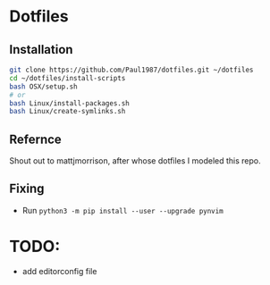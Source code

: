 # Dotfiles

## Installation

``` bash
git clone https://github.com/Paul1987/dotfiles.git ~/dotfiles
cd ~/dotfiles/install-scripts
bash OSX/setup.sh
# or
bash Linux/install-packages.sh
bash Linux/create-symlinks.sh
```

## Refernce
Shout out to mattjmorrison, after whose dotfiles I modeled this repo.

## Fixing 

- Run `python3 -m pip install --user --upgrade pynvim`

# TODO:
- add editorconfig file
